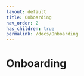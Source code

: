 ```yaml
---
layout: default
title: Onboarding
nav_order: 2
has_children: true
permalink: /docs/Onboarding
---
```


# Onboarding